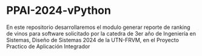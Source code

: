 # PPAI-2024-vPython
En este repositorio desarrollaremos el modulo generar reporte de ranking de vinos para software solicitado por la catedra de 3er año de Ingeniería en Sistemas, Diseño de Sistemas 2024 de la UTN-FRVM, en el Proyecto Practico de Aplicación Integrador 
